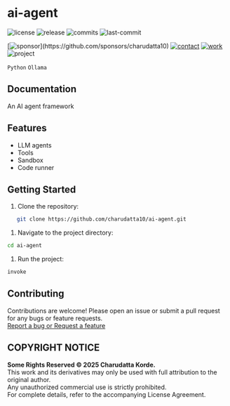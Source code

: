 # ai-agent

<!-- Badges: Project Status GitHub -->
![license](https://flat.badgen.net/static/license/EULA/blue)
![release](https://flat.badgen.net/github/release/charudatta10/ai-agent)
![commits](https://flat.badgen.net/github/commits/charudatta10/ai-agent)
![last-commit](https://flat.badgen.net/github/last-commit/charudatta10/ai-agent)

[![sponsor](https://flat.badgen.net//static/sponsor/%E2%9D%A4?)](https://github.com/sponsors/charudatta10)
[![contact](https://flat.badgen.net//static/contact/%E2%98%8E)](https://charudatta10.github.io/LinkNet/)
[![work](https://flat.badgen.net//static/portfolio/%F0%9F%96%BF)](https://charudatta10.github.io/myblog/)
![project](https://flat.badgen.net///static/project/ai-agent)

<!-- Badges: Tools used -->
`Python` `Ollama` 

## Documentation

An AI agent framework   

## Features

- LLM agents 
- Tools 
- Sandbox 
- Code runner 


## Getting Started

1. Clone the repository:

```bash
   git clone https://github.com/charudatta10/ai-agent.git
```

1. Navigate to the project directory:

```bash
cd ai-agent
```

1. Run the project:

```bash
invoke
```

## Contributing

Contributions are welcome! Please open an issue or submit a pull request for any bugs or feature requests.  
[Report a bug or Request a feature](https://github.com/charudatta10/ai-agent/issues)

## COPYRIGHT NOTICE 

**Some Rights Reserved © 2025 Charudatta Korde.**  
This work and its derivatives may only be used with full attribution to the original author.  
Any unauthorized commercial use is strictly prohibited.  
For complete details, refer to the accompanying License Agreement.  

<!-- Acknowledgment, References, Misc -->

